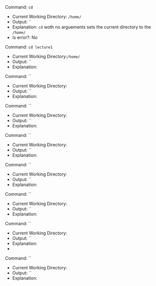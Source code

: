 Command: `cd`
* Current Working Directory: `/home/`
* Output: ``
* Explanation: `cd` woth no arguements sets the current directory to the `/home/`
* Is error?: No

Command: `cd lecture1`
* Current Working Directory:`/home/`
* Output: ``
* Explanation:

Command: ``
* Current Working Directory:
* Output: ``
* Explanation:

Command: ``
* Current Working Directory:
* Output: ``
* Explanation:

Command: ``
* Current Working Directory:
* Output: ``
* Explanation:

Command: ``
* Current Working Directory:
* Output: ``
* Explanation:

Command: ``
* Current Working Directory:
* Output: ``
* Explanation:

Command: ``
* Current Working Directory:
* Output: ``
* Explanation:
* 

Command: ``
* Current Working Directory:
* Output: ``
* Explanation: 
